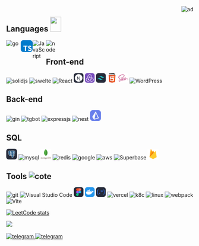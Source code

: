 <!-- 
 <h3>
 I'm Oleksii and I go by GaponovAlexey online in most places. 
 I have built, and more importantly, helped others build computer programs over the past four ears. 
 </h3> -->
 <img alt="ad"  align="right" src="https://camo.githubusercontent.com/63371d36886ee658f5a97401f393e1ab1684b2fd3de674b8f5efc7d410b2a3d0/68747470733a2f2f6d656469612e67697068792e636f6d2f6d656469612f57556c706c634d704f43456d5447427442572f67697068792e676966" />


## Languages <img src="https://user-images.githubusercontent.com/72881348/206250286-b8ee1649-935a-44ca-a699-eb29aea1b0e8.gif" width="30" height="40"/>


<img align="left" alt="go" width="39px" src="https://user-images.githubusercontent.com/72881348/206324696-f6c10a3f-afed-49e8-88b4-42a07636892f.gif "/>
<img align="left" alt="ts" width="32px" src="https://raw.githubusercontent.com/tandpfun/skill-icons/b6394dd1217c572146066dae32e6c89715c20a0a/icons/TypeScript.svg" />
<img align="left" alt="JavaScript" width="36px" src="https://media3.giphy.com/media/ln7z2eWriiQAllfVcn/200w.webp" />
<img align="left" alt="node" width="32px" src="https://media3.giphy.com/media/kdFc8fubgS31b8DsVu/giphy.webp" />



<br/>


## Front-end 

<p align="left">
<img  alt="solidjs" width="26px" src="https://user-images.githubusercontent.com/72881348/195719852-98c9e0cd-2f74-4bd9-9d86-a217ba9cc61f.svg" />
<img  alt="swelte" width="20px" src="https://user-images.githubusercontent.com/72881348/195719430-39985374-3d14-4a9c-bf20-415fc1988b49.svg" />
<img  alt="React" width="26px" src="https://i.giphy.com/media/eNAsjO55tPbgaor7ma/200w.webp" />
<img  alt="NextJs" width="26px" src="https://raw.githubusercontent.com/tandpfun/skill-icons/b6394dd1217c572146066dae32e6c89715c20a0a/icons/NextJS-Dark.svg" />
<img  alt="Redux" width="26px" src="https://raw.githubusercontent.com/tandpfun/skill-icons/b6394dd1217c572146066dae32e6c89715c20a0a/icons/Redux.svg" />
<img  alt="tailwind" width="26px" src="https://raw.githubusercontent.com/tandpfun/skill-icons/b6394dd1217c572146066dae32e6c89715c20a0a/icons/TailwindCSS-Dark.svg" />
<img  alt="HTML5" width="26px" src="https://raw.githubusercontent.com/github/explore/80688e429a7d4ef2fca1e82350fe8e3517d3494d/topics/html/html.png" />
<img  alt="Sass" width="26px" src="https://raw.githubusercontent.com/github/explore/80688e429a7d4ef2fca1e82350fe8e3517d3494d/topics/sass/sass.png" />
<img  alt="WordPress" width="26px" src="https://github.com/hussainweb/hussainweb/blob/main/icons/wordpress.png" />
</p>

## Back-end


<p align="left">
<img  alt="gin" width="24px" src="https://user-images.githubusercontent.com/72881348/186007714-8e19607a-f219-47e5-ac0e-3471a2f6307a.png" />
<img  alt="tgbot" width="29px" src="https://user-images.githubusercontent.com/72881348/206044998-c4d98c9e-a80b-4247-861c-416e2aa9a8f6.jpg" />
<img  alt="expressjs" width="29px" src="https://user-images.githubusercontent.com/72881348/206050320-2d93ee89-1967-4ae4-bd34-57ab160526f1.png" />
<img  alt="nest" width="29px" src="https://user-images.githubusercontent.com/72881348/186008781-3c4fa5d8-6db4-426c-9930-57799f76875e.svg" />
<img  alt="prisma" width="29px" src="https://raw.githubusercontent.com/tandpfun/skill-icons/b6394dd1217c572146066dae32e6c89715c20a0a/icons/Prisma.svg" />

</p>

## SQL

<p align="left">
 <img  alt="postgres" width="29px" src="https://raw.githubusercontent.com/tandpfun/skill-icons/b6394dd1217c572146066dae32e6c89715c20a0a/icons/PostgreSQL-Dark.svg" />
 <img  alt="mysql" width="29px" src="https://github.com/hussainweb/hussainweb/blob/main/icons/mysql.png" />
 <img  alt="mongo" width="29px" src="https://raw.githubusercontent.com/devicons/devicon/master/icons/mongodb/mongodb-original-wordmark.svg" />
 <img  alt="redis" width="29px" src="https://user-images.githubusercontent.com/72881348/206048396-5b50d22e-3948-4410-bac5-eebb49eafe8b.png" />
 <img  alt="google" width="50px" src="https://user-images.githubusercontent.com/72881348/206301151-68960207-233a-4067-b70c-2f76312acdff.png" />
 <img  alt="aws" width="30px" src="https://raw.githubusercontent.com/Thomas-George-T/Thomas-George-T/master/assets/aws.svg" />
 <img  alt="Superbase" width="29px" src="https://user-images.githubusercontent.com/72881348/206047160-9d3a727d-a666-4953-a382-a5f497c2901b.jpg" />
 <img  alt="Firebase" width="29px" src="https://raw.githubusercontent.com/github/explore/80688e429a7d4ef2fca1e82350fe8e3517d3494d/topics/firebase/firebase.png" />
 
</p>



## Tools <img  alt="cote" width="26px" src="https://camo.githubusercontent.com/662490d98da872217819984322ada7eabdb0cf406f49e1efbfd6cdc27e164b3e/68747470733a2f2f656d6f6a69732e736c61636b6d6f6a69732e636f6d2f656d6f6a69732f696d616765732f313632313032343339342f33393039322f6361742d726f6c6c2e6769663f31363231303234333934" />



 
<p align="left" >
<img alt="git" width="26px" src="https://i.giphy.com/media/KzJkzjggfGN5Py6nkT/200.webp" />
<img  alt="Visual Studio Code" width="26px" src="https://i.giphy.com/media/IdyAQJVN2kVPNUrojM/200.webp" />
<img  alt="figma" width="26px" src="https://raw.githubusercontent.com/tandpfun/skill-icons/b6394dd1217c572146066dae32e6c89715c20a0a/icons/Figma-Dark.svg"/>
<img  alt="Docker" width="26px" src="https://raw.githubusercontent.com/tandpfun/skill-icons/b6394dd1217c572146066dae32e6c89715c20a0a/icons/Docker.svg" />
<img  alt="rejex" width="26px" src="https://raw.githubusercontent.com/tandpfun/skill-icons/b6394dd1217c572146066dae32e6c89715c20a0a/icons/Regex-Dark.svg" />
<img  alt="vercel" width="26px" src="https://user-images.githubusercontent.com/72881348/186010972-4d534ba7-53fb-45d9-888b-4b8d8869d262.png" />
<img  alt="k8c" width="26px" src="https://user-images.githubusercontent.com/72881348/186007419-7da504e6-43ab-4ee8-8ac5-a9b4030b0eca.gif"/>
<img  alt="linux" width="26px" src="https://raw.githubusercontent.com/Thomas-George-T/Thomas-George-T/master/assets/linux-tux.svg" />
<img alt="webpack" width="26px" src="https://www.vectorlogo.zone/logos/js_webpack/js_webpack-icon.svg"  />
 <img alt="Vite" width="26px" src="https://user-images.githubusercontent.com/72881348/206057162-afde1e90-0c1c-47d6-97ff-a22f2f116514.png"  />
</p>


<div > 
 
  [![LeetCode stats](https://leetcode-stats-six.vercel.app/?username=GaponovAlexey&theme=dark)](https://leetcode.com/GaponovAlexey/)
 
</div>


![](https://komarev.com/ghpvc/?username=GaponovAlexey) 

<p align="left" >
 <a href="https://www.linkedin.com/in/gaponovalexey/" >
 <img alt="telegram" width="32px" src="https://user-images.githubusercontent.com/72881348/206057960-640d818a-975a-48ae-9476-0e77a8696d28.png "  /> 
</a>
<a href="https://t.me/Alexey_Gaponov" >
 <img alt="telegram" width="52px" src="https://user-images.githubusercontent.com/72881348/206057427-a2682b87-c6c4-4a8f-b833-35733e0c7290.png "  />
</a>
<!--  <img alt="pochtamp" width="26px" src="https://raw.githubusercontent.com/SP-XD/SP-XD/main/images/letterbox.gif"  /> -->
</p>


<!-- </>
<details>
  <summary>:zap: Statistics:</summary>
   <img align="left" alt="codeSTACKr's GitHub Stats" src="https://github-readme-stats.vercel.app/api/top-langs/?username=GaponovAlexey&theme=chartreuse-dark&langs_count=8&layout=compact" /> 
 
    <img align="left" alt="codeSTACKr's GitHub Stats" src="https://github-readme-stats.vercel.app/api?username=GaponovAlexey&theme=chartreuse-dark&show_icons=true&layout=compact" /> 
 
</details>
-->
<!--  [![LeetCode stats](https://leetcode-stats-six.vercel.app/?username=GaponovAlexey&theme=dark)](https://leetcode.com/GaponovAlexey/) -->
